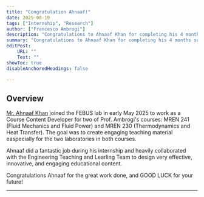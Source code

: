 ```yaml
---
title: "Congratulation Ahnaaf!" 
date: 2025-08-10
tags: ["Internship", "Research"]
author: ["Francesco Ambrogi"]
description: "Congratulations to Ahnaaf Khan for completing his 4 months summer internship as Course Content Develper in the FEBUS Lab."
summary: "Congratulations to Ahnaaf Khan for completing his 4 months summer internship as Course Content Develper in the FEBUS Lab."
editPost:
    URL: ""
    Text: ""
showToc: true
disableAnchoredHeadings: false

---
```


## Overview

[Mr. Ahnaaf Khan](https://ahnaafk.com/) joined the FEBUS lab in early May 2025 to work as a Course Content Developer for two of Prof. Ambrogi's courses: MREN 241 (Fluid Mechanics and Fluid Power) and MREN 230 (Thermodynamics and Heat Transfer). The goal was to create engaging teaching material easpecially for the two laboratories in both courses.

Ahnaaf did a fantastic job during his internship and heavily collaborated with the Engineering Teaching and Learling Team to design very effective, innovative, and engaging educational content. 

Congratulations Ahnaaf for the great work done, and GOOD LUCK for your future!

---

